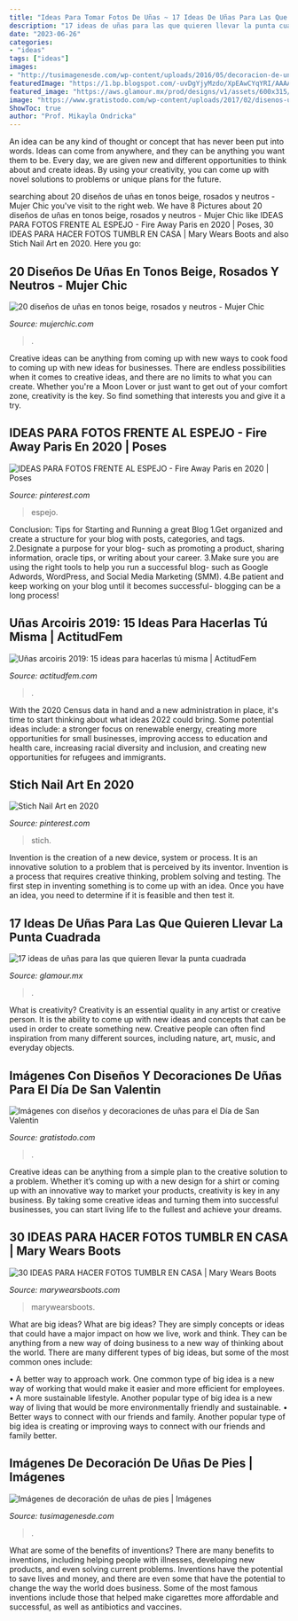 ```yaml
---
title: "Ideas Para Tomar Fotos De Uñas ~ 17 Ideas De Uñas Para Las Que Quieren Llevar La Punta Cuadrada"
description: "17 ideas de uñas para las que quieren llevar la punta cuadrada"
date: "2023-06-26"
categories:
- "ideas"
tags: ["ideas"]
images:
- "http://tusimagenesde.com/wp-content/uploads/2016/05/decoracion-de-unas-de-pies-11.jpg"
featuredImage: "https://1.bp.blogspot.com/-uvDgYjyMzdo/XpEAwCYqYRI/AAAAAAAAM9c/3DS7dHUktSQdrSRkrhfrNDobG36GS1PDQCNcBGAsYHQ/s1600/fotos%2Btumblr%2Bcasa.JPG"
featured_image: "https://aws.glamour.mx/prod/designs/v1/assets/600x315/219874.jpg"
image: "https://www.gratistodo.com/wp-content/uploads/2017/02/disenos-unas-san-valentin-20.jpg"
ShowToc: true
author: "Prof. Mikayla Ondricka"
---
```



An idea can be any kind of thought or concept that has never been put into words. Ideas can come from anywhere, and they can be anything you want them to be. Every day, we are given new and different opportunities to think about and create ideas. By using your creativity, you can come up with novel solutions to problems or unique plans for the future.

	

		
searching about 20 diseños de uñas en tonos beige, rosados y neutros - Mujer Chic you've visit to the right web. We have 8 Pictures about 20 diseños de uñas en tonos beige, rosados y neutros - Mujer Chic like IDEAS PARA FOTOS FRENTE AL ESPEJO - Fire Away Paris en 2020 | Poses, 30 IDEAS PARA HACER FOTOS TUMBLR EN CASA | Mary Wears Boots and also Stich Nail Art en 2020. Here you go:
		
    
## 20 Diseños De Uñas En Tonos Beige, Rosados Y Neutros - Mujer Chic

<img loading=lazy src="http://mujerchic.com/wp-content/uploads/2016/07/486e28eb1a2a6d22e24e0b069f648fb3.jpg" onerror="this.onerror=null;this.src='https://tse1.mm.bing.net/th?id=OIP.6cVd7n9JQPPC0F2YGk8poAHaHa&amp;pid=15.1';" alt="20 diseños de uñas en tonos beige, rosados y neutros - Mujer Chic">

_Source: mujerchic.com_

>. 

	

Creative ideas can be anything from coming up with new ways to cook food to coming up with new ideas for businesses. There are endless possibilities when it comes to creative ideas, and there are no limits to what you can create. Whether you're a Moon Lover or just want to get out of your comfort zone, creativity is the key. So find something that interests you and give it a try.

    
## IDEAS PARA FOTOS FRENTE AL ESPEJO - Fire Away Paris En 2020 | Poses

<img loading=lazy src="https://i.pinimg.com/736x/18/ba/43/18ba43d1197ab529b1bbfcbf104b19ad.jpg" onerror="this.onerror=null;this.src='https://tse1.mm.bing.net/th?id=OIP.xvbYG3ESmYiWlJ28B5MjnAHaNK&amp;pid=15.1';" alt="IDEAS PARA FOTOS FRENTE AL ESPEJO - Fire Away Paris en 2020 | Poses">

_Source: pinterest.com_

>espejo. 

	

Conclusion: Tips for Starting and Running a great Blog
1.Get organized and create a structure for your blog with posts, categories, and tags.
2.Designate a purpose for your blog- such as promoting a product, sharing information, oracle tips, or writing about your career. 
3.Make sure you are using the right tools to help you run a successful blog- such as Google Adwords, WordPress, and Social Media Marketing (SMM). 
4.Be patient and keep working on your blog until it becomes successful- blogging can be a long process!

    
## Uñas Arcoiris 2019: 15 Ideas Para Hacerlas Tú Misma | ActitudFem

<img loading=lazy src="https://cdn2.actitudfem.com/media/files/styles/large_auto/public/images/2019/04/unas-arcoiris-2019-1.jpg" onerror="this.onerror=null;this.src='https://tse3.mm.bing.net/th?id=OIP.nlzrKzEagXS1z9slA8etxwHaGV&amp;pid=15.1';" alt="Uñas arcoiris 2019: 15 ideas para hacerlas tú misma | ActitudFem">

_Source: actitudfem.com_

>. 

	

With the 2020 Census data in hand and a new administration in place, it's time to start thinking about what ideas 2022 could bring. Some potential ideas include: a stronger focus on renewable energy, creating more opportunities for small businesses, improving access to education and health care, increasing racial diversity and inclusion, and creating new opportunities for refugees and immigrants.

    
## Stich Nail Art En 2020

<img loading=lazy src="https://i.pinimg.com/736x/aa/18/03/aa18037199eeb40bbe4839e1185235b3.jpg" onerror="this.onerror=null;this.src='https://tse1.mm.bing.net/th?id=OIP.T2l3CAilDW_fGAsMdlof-QHaJ3&amp;pid=15.1';" alt="Stich Nail Art en 2020">

_Source: pinterest.com_

>stich. 

	

Invention is the creation of a new device, system or process. It is an innovative solution to a problem that is perceived by its inventor. Invention is a process that requires creative thinking, problem solving and testing. The first step in inventing something is to come up with an idea. Once you have an idea, you need to determine if it is feasible and then test it.

    
## 17 Ideas De Uñas Para Las Que Quieren Llevar La Punta Cuadrada

<img loading=lazy src="https://aws.glamour.mx/prod/designs/v1/assets/600x315/219874.jpg" onerror="this.onerror=null;this.src='https://tse4.mm.bing.net/th?id=OIP.uZae1mJe7lnnqTDKFmHVaQHaD4&amp;pid=15.1';" alt="17 ideas de uñas para las que quieren llevar la punta cuadrada">

_Source: glamour.mx_

>. 

	

What is creativity?
Creativity is an essential quality in any artist or creative person. It is the ability to come up with new ideas and concepts that can be used in order to create something new. Creative people can often find inspiration from many different sources, including nature, art, music, and everyday objects.

    
## Imágenes Con Diseños Y Decoraciones De Uñas Para El Día De San Valentin

<img loading=lazy src="https://www.gratistodo.com/wp-content/uploads/2017/02/disenos-unas-san-valentin-20.jpg" onerror="this.onerror=null;this.src='https://tse3.mm.bing.net/th?id=OIP.tWculTsdP-E7QmycJhiZNQHaJ4&amp;pid=15.1';" alt="Imágenes con diseños y decoraciones de uñas para el Día de San Valentin">

_Source: gratistodo.com_

>. 

	

Creative ideas can be anything from a simple plan to the creative solution to a problem. Whether it’s coming up with a new design for a shirt or coming up with an innovative way to market your products, creativity is key in any business. By taking some creative ideas and turning them into successful businesses, you can start living life to the fullest and achieve your dreams.

    
## 30 IDEAS PARA HACER FOTOS TUMBLR EN CASA | Mary Wears Boots

<img loading=lazy src="https://1.bp.blogspot.com/-uvDgYjyMzdo/XpEAwCYqYRI/AAAAAAAAM9c/3DS7dHUktSQdrSRkrhfrNDobG36GS1PDQCNcBGAsYHQ/s1600/fotos%2Btumblr%2Bcasa.JPG" onerror="this.onerror=null;this.src='https://tse2.mm.bing.net/th?id=OIP.8USuW8eGf1lY77wwViVZxQHaLH&amp;pid=15.1';" alt="30 IDEAS PARA HACER FOTOS TUMBLR EN CASA | Mary Wears Boots">

_Source: marywearsboots.com_

>marywearsboots. 

	

What are big ideas?
What are big ideas? They are simply concepts or ideas that could have a major impact on how we live, work and think. They can be anything from a new way of doing business to a new way of thinking about the world.
There are many different types of big ideas, but some of the most common ones include: 

• A better way to approach work. One common type of big idea is a new way of working that would make it easier and more efficient for employees. 
• A more sustainable lifestyle. Another popular type of big idea is a new way of living that would be more environmentally friendly and sustainable. 
• Better ways to connect with our friends and family. Another popular type of big idea is creating or improving ways to connect with our friends and family better.

    
## Imágenes De Decoración De Uñas De Pies | Imágenes

<img loading=lazy src="http://tusimagenesde.com/wp-content/uploads/2016/05/decoracion-de-unas-de-pies-11.jpg" onerror="this.onerror=null;this.src='https://tse3.mm.bing.net/th?id=OIP.VBFdsuFJoPvP7J8TCItMWgHaHD&amp;pid=15.1';" alt="Imágenes de decoración de uñas de pies | Imágenes">

_Source: tusimagenesde.com_

>. 

	

What are some of the benefits of inventions?
There are many benefits to inventions, including helping people with illnesses, developing new products, and even solving current problems. Inventions have the potential to save lives and money, and there are even some that have the potential to change the way the world does business. Some of the most famous inventions include those that helped make cigarettes more affordable and successful, as well as antibiotics and vaccines.

